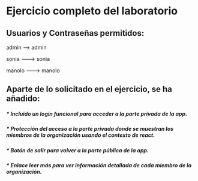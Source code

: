 
# Ejercicio completo del laboratorio
##  Usuarios y Contraseñas permitidos:

admin --> admin


sonia ---> sonia

manolo ---> manolo



## Aparte de lo solicitado en el ejercicio, se ha añadido:

##### * Incluido un login funcional para acceder a la parte privada de la app.
##### * Protección del acceso a la parte privada donde se muestran los miembros de la organización usando el contexto de react.
##### * Botón de salir para volver a la parte pública de la app.
##### * Enlace leer más para ver información detallada de cada miembro de la organización.
